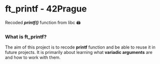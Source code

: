 # ft_printf - 42Prague
Recoded **_printf()_** function from libc :printer:

### **What is ft_printf?**
The aim of this project is to recode **printf** function and be able to reuse it in future projects.
It is primarily about learning what **variadic arguments** are and how to work with them.

